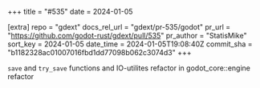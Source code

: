 +++
title = "#535"
date = 2024-01-05

[extra]
repo = "gdext"
docs_rel_url = "gdext/pr-535/godot"
pr_url = "https://github.com/godot-rust/gdext/pull/535"
pr_author = "StatisMike"
sort_key = 2024-01-05
date_time = 2024-01-05T19:08:40Z
commit_sha = "b1182328ac01007016fbd1dd77098b062c3074d3"
+++

`save` and `try_save` functions and IO-utilites refactor in godot_core::engine refactor
